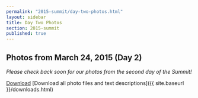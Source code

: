 ```yaml
---
permalink: "2015-summit/day-two-photos.html"
layout: sidebar
title: Day Two Photos
section: 2015-summit
published: true
---
```

 

## Photos from March 24, 2015 (Day 2)

*Please check back soon for our photos from the second day of the Summit!*

[Download](http://google.github.io/material-design-icons/action/svg/design/ic_get_app_24px.svg "Download") [Download all photo files and text descriptions]({{ site.baseurl }}/downloads.html)

<html xmlns="http://www.w3.org/1999/xhtml">
<head>
<meta http-equiv="X-UA-Compatible" content="IE=edge,chrome=1">
<link rel="stylesheet" href="../stylesheets/plusgallery.css">
<meta name="viewport" content="width=device-width, initial-scale=1">
</head>
<body>



<div id="plusgallery" data-api-key="fe78c765b01f29e59616ae965d83171f" data-exclude="72157651515122876,72157650730533514,72157652139100381,72157649488052834,72157651404153429,72157651432304488,72157649540811403,72157652009653411,72157649517590133,72157652007179172,72157652088224135,72157651515122876,72157651736380668" data-userid="132171630@N04" data-type="flickr"></div>


<script src="//ajax.googleapis.com/ajax/libs/jquery/1.7.2/jquery.min.js"></script>
<script>window.jQuery || document.write("<script src='../javascripts/jquery-1.7.2.min.js'>\x3C/script>")</script>
<script src="../javascripts/plusgallery.js"></script>
<script type="text/javascript">
		$('#plusgallery').plusGallery();
</script>

</body>
</html>

